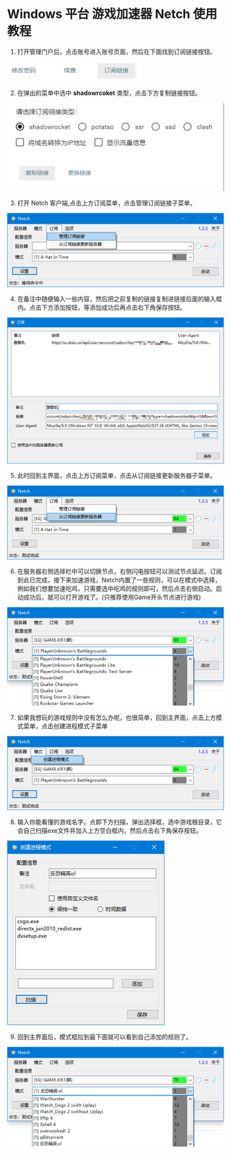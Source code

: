 # Windows 平台 游戏加速器 Netch 使用教程

 1. 打开管理门户后，点击账号进入账号页面，然后在下面找到订阅链接按钮。

![Snipaste_2019-12-15_16-59-06](img/Snipaste_2019-12-15_16-59-06.png)

2. 在弹出的菜单中选中 **shadowrcoket** 类型，点击下方复制链接按钮。

![Snipaste_2019-12-15_17-12-04](img/Snipaste_2019-12-15_17-12-04.png)

3. 打开 Netch 客户端,点击上方订阅菜单，点击管理订阅链接子菜单。

![Snipaste_2019-12-15_17-09-23](img/Snipaste_2019-12-15_17-09-23.png)

4. 在备注中随便输入一些内容，然后把之前复制的链接复制进链接后面的输入框内。点击下方添加按钮，等添加成功后再点击右下角保存按钮。

![Snipaste_2019-12-15_17-13-06](img/Snipaste_2019-12-15_17-13-06.png)

5. 此时回到主界面，点击上方订阅菜单，点击从订阅链接更新服务器子菜单。

![Snipaste_2019-12-15_17-13-27](img/Snipaste_2019-12-15_17-13-27.png)

6. 在服务器右侧选择栏中可以切换节点，右侧闪电按钮可以测试节点延迟。订阅到此已完成，接下来加速游戏，Netch内置了一些规则，可以在模式中选择，例如我们想要加速吃鸡，只需要选中吃鸡的规则即可，然后点击右侧启动。启动成功后，就可以打开游戏了。(只推荐使用Game开头节点进行游戏)

![Snipaste_2019-12-15_17-14-09](img/Snipaste_2019-12-15_17-14-09.png)

7. 如果我想玩的游戏规则中没有怎么办呢，也很简单，回到主界面，点击上方模式菜单，点击创建进程模式子菜单

![Snipaste_2019-12-15_17-14-26](img/Snipaste_2019-12-15_17-14-26.png)

8. 输入你能看懂的游戏名字。点即下方扫描，弹出选择框，选中游戏根目录，它会自己扫描exe文件并加入上方空白框内，然后点击右下角保存按钮。

![Snipaste_2019-12-15_17-15-46](img/Snipaste_2019-12-15_17-15-46.png)

9. 回到主界面后，模式框拉到最下面就可以看到自己添加的规则了。

![Snipaste_2019-12-15_17-16-27](img/Snipaste_2019-12-15_17-16-27.png)
